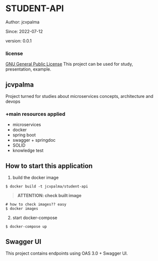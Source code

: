 # STUDENT-API

Author: jcvpalma

Since: 2022-07-12

version: 0.0.1

### license
[GNU General Public License](https://www.gnu.org/licenses/licenses.html#GPL)
This project can be used for study, presentation, example.


## jcvpalma

Project turned for studies about microservices concepts, architecture and devops

### +main resources applied
- microservices
- docker
- spring boot
- swagger + springdoc
- SOLID
- knowledge test

## How to start this application

1. build the docker image

```shell
$ docker build -t jcvpalma/student-api
```
> **ATTENTION: check built image**

```shell
# how to check images?? easy
$ docker images
```

2. start docker-compose

```shell
$ docker-compose up
```

## Swagger UI
This project contains endpoints using OAS 3.0 + Swagger UI.

